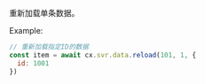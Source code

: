 重新加载单条数据。

Example:
```javascript
// 重新加载指定ID的数据
const item = await cx.svr.data.reload(101, 1, {
  id: 1001
})
```